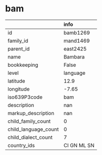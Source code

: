 # bam
|                      | info        |
|:---------------------|:------------|
| id                   | bamb1269    |
| family_id            | mand1469    |
| parent_id            | east2425    |
| name                 | Bambara     |
| bookkeeping          | False       |
| level                | language    |
| latitude             | 12.9        |
| longitude            | -7.65       |
| iso639P3code         | bam         |
| description          | nan         |
| markup_description   | nan         |
| child_family_count   | 0           |
| child_language_count | 0           |
| child_dialect_count  | 7           |
| country_ids          | CI GN ML SN |